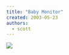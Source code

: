 ```yaml
---
title: "Baby Monitor"
created: 2003-05-23
authors:
  - scott
---
```


![](/images/story.baby.monitor.jpg)

